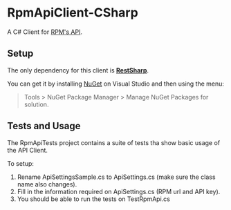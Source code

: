 RpmApiClient-CSharp
===================

A C# Client for [RPM's API][API].

## Setup

The only dependency for this client is __[RestSharp][RestSharp]__.

You can get it by installing [NuGet][NuGet] on Visual Studio and then using the menu:

> Tools > NuGet Package Manager > Manage NuGet Packages for solution.

## Tests and Usage

The RpmApiTests project contains a suite of tests tha show basic usage of the API Client.

To setup:

1. Rename ApiSettingsSample.cs to ApiSettings.cs (make sure the class name also changes).
2. Fill in the information required on ApiSettings.cs (RPM url and API key).
3. You should be able to run the tests on TestRpmApi.cs

[API]: http://api.rpmsoftware.com/
[RestSharp]: http://restsharp.org/
[NuGet]: http://www.nuget.org/

